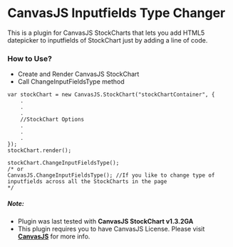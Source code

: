 # CanvasJS Inputfields Type Changer

This is a plugin for CanvasJS StockCharts that lets you add HTML5 datepicker to inputfields of StockChart just by adding a line of code.


### How to Use?
- Create and Render CanvasJS StockChart
- Call ChangeInputFieldsType method
```
var stockChart = new CanvasJS.StockChart("stockChartContainer", {
    .
    .
    .
    //StockChart Options
    .
    .
    .
});
stockChart.render();

stockChart.ChangeInputFieldsType();
/* or
CanvasJS.ChangeInputFieldsType(); //If you like to change type of inputfields across all the StockCharts in the page
*/
```


##### Note: 
- Plugin was last tested with **CanvasJS StockChart v1.3.2GA**
- This plugin requires you to have CanvasJS License. Please visit **[CanvasJS](https://canvasjs.com/license/)** for more info.
